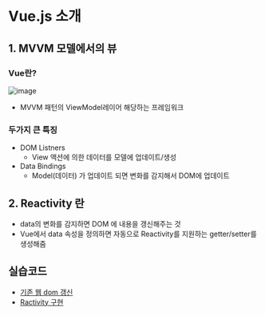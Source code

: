 # Vue.js 소개

## 1. MVVM 모델에서의 뷰

### Vue란?

![image](https://user-images.githubusercontent.com/12469427/99178962-1bb12200-275c-11eb-9cc4-23934404543c.png)

- MVVM 패턴의 ViewModel레이어 해당하는 프레임워크

### 두가지 큰 특징

- DOM Listners
  - View 액션에 의한 데이터를 모델에 업데이트/생성
- Data Bindings
  - Model(데이터) 가 업데이트 되면 변화를 감지해서 DOM에 업데이트

## 2. Reactivity 란

- data의 변화를 감지하면 DOM 에 내용을 갱신해주는 것
- Vue에서 data 속성을 정의하면 자동으로 Reactivity를 지원하는 getter/setter를 생성해줌

## 실습코드

- [기존 웹 dom 갱신](../playground/web-dev.html)
- [Ractivity 구현](../playground/vue-way.html)
